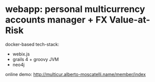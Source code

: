 # webapp: personal multicurrency accounts manager + FX Value-at-Risk

docker-based tech-stack:
* webix.js
* grails 4 + groovy JVM
* neo4j

online demo:
http://multicur.alberto-moscatelli.name/member/index
